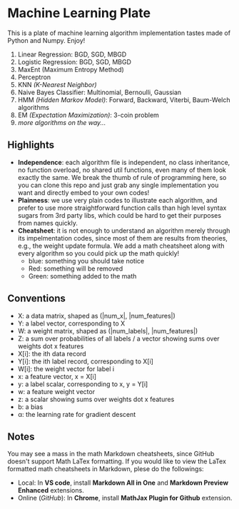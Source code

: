 # Machine Learning Plate

This is a plate of machine learning algorithm implementation tastes made of Python and Numpy. Enjoy!  

1. Linear Regression: BGD, SGD, MBGD
2. Logistic Regression: BGD, SGD, MBGD
3. MaxEnt (Maximum Entropy Method)
4. Perceptron
5. KNN _(K-Nearest Neighbor)_
6. Naive Bayes Classifier: Multinomial, Bernoulli, Gaussian
7. HMM _(Hidden Markov Model)_: Forward, Backward, Viterbi, Baum-Welch algorithms
8. EM _(Expectation Maximization)_: 3-coin problem
9. _more algorithms on the way..._  

## Highlights
* __Independence__: each algorithm file is independent, no class inheritance, no function overload, no shared util functions, even many of them look exactly the same. We break the thumb of rule of programming here, so you can clone this repo and just grab any single implementation you want and directly embed to your own codes!
* __Plainness__: we use very plain codes to illustrate each algorithm, and prefer to use more straightforward function calls than high level syntax sugars from 3rd party libs, which could be hard to get their purposes from names quickly.
* __Cheatsheet__: it is not enough to understand an algorithm merely through its impelmentation codes, since most of them are results from theories, e.g., the weight update formula. We add a math cheatsheet along with every algorithm so you could pick up the math quickly!  
  * blue: something you should take notice
  * Red: something will be removed
  * Green: something added to the math

## Conventions
* X: a data matrix, shaped as (|num_x|, |num_features|) 
* Y: a label vector, corresponding to X 
* W: a weight matrix, shaped as (|num_labels|, |num_features|)
* Z: a sum over probabilities of all labels / a vector showing sums over weights dot x features
* X[i]: the ith data record
* Y[i]: the ith label record, corresponding to X[i]
* W[i]: the weight vector for label i
* x: a feature vector, x = X[i] 
* y: a label scalar, corresponding to x, y = Y[i]
* w: a feature weight vector
* z: a scalar showing sums over weights dot x features
* b: a bias
* α: the learning rate for gradient descent

## Notes
You may see a mass in the math Markdown cheatsheets, since GitHub doesn't support Math LaTex formatting. If you would like to view the LaTex formatted math cheatsheets in Markdown, plese do the followings:
* Local: In __VS code__, install __Markdown All in One__ and __Markdown Preview Enhanced__ extensions.
* Online (_GitHub_): In __Chrome__, install __MathJax Plugin for Github__ extension.